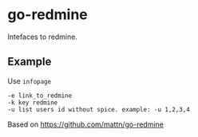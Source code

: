 # go-redmine

Intefaces to redmine.

## Example
Use `infopage`

    -e link_to_redmine
    -k key redmine
    -u list users id without spice. example: -u 1,2,3,4 
    

Based on https://github.com/mattn/go-redmine